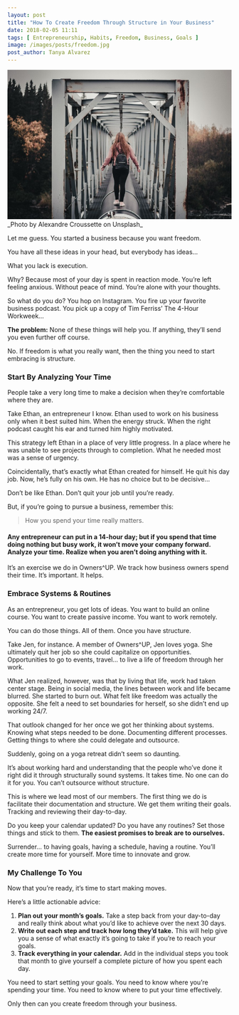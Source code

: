 ```yaml
---
layout: post
title: "How To Create Freedom Through Structure in Your Business"
date: 2018-02-05 11:11
tags: [ Entrepreneurship, Habits, Freedom, Business, Goals ]
image: /images/posts/freedom.jpg
post_author: Tanya Alvarez
---
```


<img src="/images/posts/freedom.jpg" />
<span class="small">_Photo by Alexandre Croussette on Unsplash_</span>

Let me guess. You started a business because you want freedom.

You have all these ideas in your head, but everybody has ideas…

What you lack is execution.

Why? Because most of your day is spent in reaction mode. You’re left feeling anxious. Without peace of mind. You’re alone with your thoughts.

So what do you do? You hop on Instagram. You fire up your favorite business podcast. You pick up a copy of Tim Ferriss’ The 4-Hour Workweek…

__The problem:__ None of these things will help you. If anything, they’ll send you even further off course.

No. If freedom is what you really want, then the thing you need to start embracing is structure.

### Start By Analyzing Your Time

People take a very long time to make a decision when they’re comfortable where they are.

Take Ethan, an entrepreneur I know. Ethan used to work on his business only when it best suited him. When the energy struck. When the right podcast caught his ear and turned him highly motivated.

This strategy left Ethan in a place of very little progress. In a place where he was unable to see projects through to completion. What he needed most was a sense of urgency.

Coincidentally, that’s exactly what Ethan created for himself. He quit his day job. Now, he’s fully on his own. He has no choice but to be decisive…

Don’t be like Ethan. Don’t quit your job until you’re ready.

But, if you’re going to pursue a business, remember this:

> How you spend your time really matters.

#### Any entrepreneur can put in a 14-hour day; but if you spend that time doing nothing but busy work, it won’t move your company forward. Analyze your time. Realize when you aren’t doing anything with it.

It’s an exercise we do in Owners^UP. We track how business owners spend their time. It’s important. It helps.

### Embrace Systems & Routines

As an entrepreneur, you get lots of ideas. You want to build an online course. You want to create passive income. You want to work remotely.

You can do those things. All of them. Once you have structure.

Take Jen, for instance. A member of Owners^UP, Jen loves yoga. She ultimately quit her job so she could capitalize on opportunities. Opportunities to go to events, travel… to live a life of freedom through her work.

What Jen realized, however, was that by living that life, work had taken center stage. Being in social media, the lines between work and life became blurred. She started to burn out. What felt like freedom was actually the opposite. She felt a need to set boundaries for herself, so she didn’t end up working 24/7.

That outlook changed for her once we got her thinking about systems. Knowing what steps needed to be done. Documenting different processes. Getting things to where she could delegate and outsource.

Suddenly, going on a yoga retreat didn’t seem so daunting.

It’s about working hard and understanding that the people who’ve done it right did it through structurally sound systems. It takes time. No one can do it for you. You can’t outsource without structure.

This is where we lead most of our members. The first thing we do is facilitate their documentation and structure. We get them writing their goals. Tracking and reviewing their day-to-day.

Do you keep your calendar updated? Do you have any routines? Set those things and stick to them. __The easiest promises to break are to ourselves.__

Surrender… to having goals, having a schedule, having a routine. You’ll create more time for yourself. More time to innovate and grow.

### My Challenge To You

Now that you’re ready, it’s time to start making moves.

Here’s a little actionable advice:

1. __Plan out your month’s goals.__ Take a step back from your day-to-day and really think about what you’d like to achieve over the next 30 days.
2. __Write out each step and track how long they’d take.__ This will help give you a sense of what exactly it’s going to take if you’re to reach your goals.
3. __Track everything in your calendar.__ Add in the individual steps you took that month to give yourself a complete picture of how you spent each day.

You need to start setting your goals. You need to know where you’re spending your time. You need to know where to put your time effectively.

Only then can you create freedom through your business.